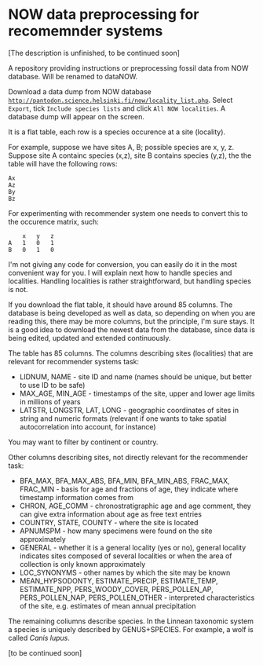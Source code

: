 # NOW data preprocessing for recomemnder systems

[The description is unfinished, to be continued soon]

A repository providing instructions or preprocessing fossil data from NOW database. Will be renamed to dataNOW.

Download a data dump from NOW database <code>http://pantodon.science.helsinki.fi/now/locality_list.php</code>. Select <code>Export</code>, tick <code>Include species lists</code> and click <code>All NOW localities</code>. A database dump will appear on the screen.

It is a flat table, each row is a species occurence at a site (locality). 

For example, suppose we have sites A, B; possible species are x, y, z. Suppose site A containc species (x,z), site B contains species (y,z), the the table will have the following rows:

	Ax
	Az
	By
	Bz

For experimenting with recommender system one needs to convert this to the occurence matrix, such:

		x	y	z
	A	1	0	1
	B	0	1	0
	
I'm not giving any code for conversion, you can easily do it in the most convenient way for you. I will explain next how to handle species and localities. Handling localities is rather straightforward, but handling species is not.

If you download the flat table, it should have around 85 columns. The database is being developed as well as data, so depending on when you are reading this, there may be more columns, but the principle, I'm sure stays. It is a good idea to download the newest data from the database, since data is being edited, updated and extended continuously.


The table has 85 columns. The columns describing sites (localities) that are relevant for recommender systems task: 

* LIDNUM, NAME - site ID and name (names should be unique, but better to use ID to be safe)
* MAX\_AGE, MIN\_AGE - timestamps of the site, upper and lower age limits in millions of years
* LATSTR, LONGSTR, LAT, LONG - geographic coordinates of sites in string and numeric formats (relevant if one wants to take spatial autocorrelation into account, for instance)

You may want to filter by continent or country.

Other columns describing sites, not directly relevant for the recommender task:

* BFA\_MAX, BFA\_MAX\_ABS, BFA\_MIN, BFA\_MIN\_ABS, FRAC\_MAX, FRAC\_MIN - basis for age and fractions of age, they indicate where timestamp information comes from
* CHRON, AGE_COMM - chronostratigraphic age and age comment, they can give extra information about age as free text entries
* COUNTRY, STATE, COUNTY - where the site is located
* APNUMSPM - how many specimens were found on the site approximately
* GENERAL - whether it is a general locality (yes or no), general locality indicates sites composed of several localities or when the area of collection is only known approximately
* LOC_SYNONYMS - other names by which the site may be known
* MEAN\_HYPSODONTY, ESTIMATE\_PRECIP, ESTIMATE\_TEMP, ESTIMATE\_NPP, PERS\_WOODY\_COVER, PERS\_POLLEN\_AP, PERS\_POLLEN\_NAP, PERS\_POLLEN\_OTHER - interpreted characteristics of the site, e.g. estimates of mean annual precipitation

The remaining coliumns describe species. In the Linnean taxonomic system a species is uniquely described by GENUS+SPECIES. For example, a wolf is called *Canis lupus*.

[to be continued soon]






